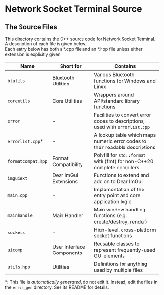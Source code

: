 # Network Socket Terminal Source

## The Source Files

This directory contains the C++ source code for Network Socket Terminal. A description of each file is given below.\
Each entry below has both a \*.cpp file and an \*.hpp file unless either extension is explicitly given.

Name | Short for | Contains
--- | --- | ---
`btutils` | Bluetooth Utilities | Various Bluetooth functions for Windows and Linux
`coreutils` | Core Utilities | Wrappers around API/standard library functions
`error` | - | Facilities to convert error codes to descriptions, used with `errorlist.cpp`
`errorlist.cpp`\* | - | A lookup table which maps numeric error codes to their readable descriptions
`formatcompat.hpp` | Format Compatibility | Polyfill for `std::format` with {fmt} for non-C++20 complete compilers
`imguiext` | Dear ImGui Extensions | Functions to extend and add on to Dear ImGui
`main.cpp` | - | Implementation of the entry point and core application logic
`mainhandle` | Main Handler | Main window handling functions (e.g. create/destroy, render)
`sockets` | - | High-level, cross-platform socket functions
`uicomp` | User Interface Components | Reusable classes to represent frequently-used GUI elements
`utils.hpp` | Utilities | Definitions for anything used by multiple files

\*: This file is *automatically generated*, do not edit it. Instead, edit the files in the `error_gen` directory. See its README for details.
